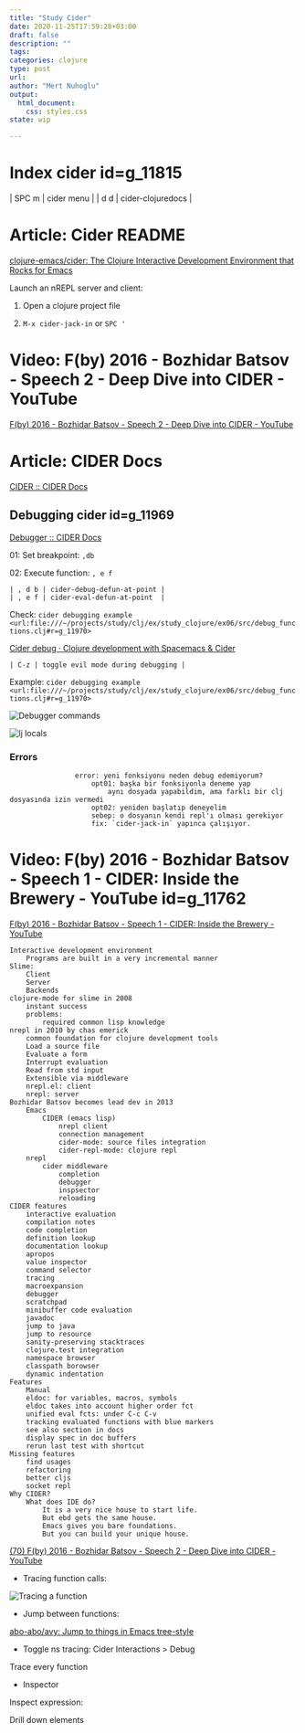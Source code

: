 ```yaml
--- 
title: "Study Cider"
date: 2020-11-25T17:59:28+03:00 
draft: false
description: ""
tags:
categories: clojure
type: post
url:
author: "Mert Nuhoglu"
output:
  html_document:
    css: styles.css
state: wip

---
```


# Index cider id=g_11815

  | SPC m | cider menu        |
  | d d   | cider-clojuredocs |

# Article: Cider README

[clojure-emacs/cider: The Clojure Interactive Development Environment that Rocks for Emacs](https://github.com/clojure-emacs/cider)

Launch an nREPL server and client:

01. Open a clojure project file

02. `M-x cider-jack-in` or `SPC '`

# Video: F(by) 2016 - Bozhidar Batsov - Speech 2 - Deep Dive into CIDER - YouTube

[F(by) 2016 - Bozhidar Batsov - Speech 2 - Deep Dive into CIDER - YouTube](https://www.youtube.com/watch?v=aYA4AAjLfT0)

# Article: CIDER Docs

[CIDER :: CIDER Docs](https://docs.cider.mx/cider/index.html)

## Debugging cider id=g_11969

[Debugger :: CIDER Docs](https://docs.cider.mx/cider/debugging/debugger.html)

01: Set breakpoint: `,db`

02: Execute function: `, e f`

	| , d b | cider-debug-defun-at-point |
	| , e f | cider-eval-defun-at-point  |

Check: `cider debugging example <url:file:///~/projects/study/clj/ex/study_clojure/ex06/src/debug_functions.clj#r=g_11970>`

[Cider debug · Clojure development with Spacemacs & Cider](https://practicalli.github.io/spacemacs/debug-clojure/cider-debug.html)

	| C-z | toggle evil mode during debugging |

Example: `cider debugging example <url:file:///~/projects/study/clj/ex/study_clojure/ex06/src/debug_functions.clj#r=g_11970>`

![Debugger commands](/Users/mertnuhoglu/gdrive/keynote_resimler/screencapture/scs20210203_222836.jpg)

![lj locals](/Users/mertnuhoglu/gdrive/keynote_resimler/screencapture/scs20210203_221626.jpg)

### Errors

					error: yeni fonksiyonu neden debug edemiyorum?
						opt01: başka bir fonksiyonla deneme yap
							aynı dosyada yapabildim, ama farklı bir clj dosyasında izin vermedi
						opt02: yeniden başlatıp deneyelim
						sebep: o dosyanın kendi repl'ı olması gerekiyor
						fix: `cider-jack-in` yapınca çalışıyor.

# Video: F(by) 2016 - Bozhidar Batsov - Speech 1 - CIDER: Inside the Brewery - YouTube id=g_11762

[F(by) 2016 - Bozhidar Batsov - Speech 1 - CIDER: Inside the Brewery - YouTube](https://www.youtube.com/watch?v=E0rDMM2EEu0)

	Interactive development environment
		Programs are built in a very incremental manner
	Slime:
		Client
		Server
		Backends
	clojure-mode for slime in 2008
		instant success
		problems:
			required common lisp knowledge
	nrepl in 2010 by chas emerick
		common foundation for clojure development tools
		Load a source file
		Evaluate a form
		Interrupt evaluation
		Read from std input
		Extensible via middleware
		nrepl.el: client
		nrepl: server
	Bozhidar Batsov becomes lead dev in 2013
		Emacs
			CIDER (emacs lisp)
				nrepl client
				connection management
				cider-mode: source files integration
				cider-repl-mode: clojure repl
		nrepl
			cider middleware
				completion
				debugger
				inspsector
				reloading
	CIDER features
		interactive evaluation
		compilation notes
		code completion
		definition lookup
		documentation lookup
		apropos
		value inspector
		command selector
		tracing
		macroexpansion
		debugger
		scratchpad
		minibuffer code evaluation
		javadoc
		jump to java
		jump to resource
		sanity-preserving stacktraces
		clojure.test integration
		namespace browser
		classpath borowser
		dynamic indentation
	Features
		Manual
		eldoc: for variables, macros, symbols
		eldoc takes into account higher order fct
		unified eval fcts: under C-c C-v 
		tracking evaluated functions with blue markers
		see also section in docs
		display spec in doc buffers
		rerun last test with shortcut
	Missing features
		find usages
		refactoring 
		better cljs
		socket repl
	Why CIDER?
		What does IDE do?
			It is a very nice house to start life.
			But ebd gets the same house.
			Emacs gives you bare foundations.
			But you can build your unique house.

[(70) F(by) 2016 - Bozhidar Batsov - Speech 2 - Deep Dive into CIDER - YouTube](https://www.youtube.com/watch?v=aYA4AAjLfT0)

- Tracing function calls:

![Tracing a function](/Users/mertnuhoglu/gdrive/keynote_resimler/screencapture/scs20201126_184106.jpg)

- Jump between functions:

[abo-abo/avy: Jump to things in Emacs tree-style](https://github.com/abo-abo/avy)

- Toggle ns tracing: Cider Interactions > Debug

Trace every function

- Inspector

Inspect expression:

Drill down elements


